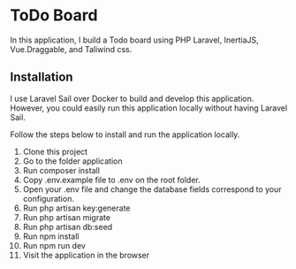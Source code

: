 
# ToDo Board

In this application, I build a Todo board using PHP Laravel, InertiaJS, Vue.Draggable, and Taliwind css.

## Installation

I use Laravel Sail over Docker to build and develop this application. However, you could easily run this application locally without having Laravel Sail.

Follow the steps below to install and run the application locally.


1. Clone this project
2. Go to the folder application 
3. Run composer install
4. Copy .env.example file to .env on the root folder. 
5. Open your .env file and change the database fields correspond to your configuration.
6. Run php artisan key:generate
7. Run php artisan migrate
8. Run php artisan db:seed
9. Run npm install 
10. Run npm run dev 
11. Visit the application in the browser



